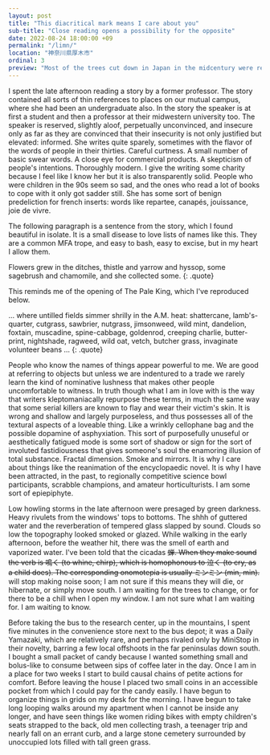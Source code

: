 ```yaml
---
layout: post
title: "This diacritical mark means I care about you"
sub-title: "Close reading opens a possibility for the opposite"
date: 2022-08-24 18:00:00 +09
permalink: "/limn/"
location: "神奈川県厚木市"
ordinal: 3
preview: "Most of the trees cut down in Japan in the midcentury were replaced with 杉, which now expel their monocultural pollen in gross and lonely excess."
---
```

I spent the late afternoon reading a story by a former professor. The story contained all sorts of thin references to places on our mutual campus, where she had been an undergraduate also. In the story the speaker is at first a student and then a professor at their midwestern university too. The speaker is reserved, slightly aloof, perpetually unconvinced, and insecure only as far as they are convinced that their insecurity is not only justified but elevated: informed. She writes quite sparely, sometimes with the flavor of the words of people in their thirties. Careful curtness. A small number of basic swear words. A close eye for commercial products. A skepticism of people's intentions. Thoroughly modern. I give the writing some charity because I feel like I know her but it is also transparently solid. People who were children in the 90s seem so sad, and the ones who read a lot of books to cope with it only got sadder still. She has some sort of benign predeliction for french inserts: words like repartee, canapés, jouissance, joie de vivre.

The following paragraph is a sentence from the story, which I found beautiful in isolate. It is a small disease to love lists of names like this. They are a common MFA trope, and easy to bash, easy to excise, but in my heart I allow them.

Flowers grew in the ditches, thistle and yarrow and hyssop, some sagebrush and chamomile, and she collected some.
{: .quote}

This reminds me of the opening of The Pale King, which I've reproduced below.

... where untilled fields simmer shrilly in the A.M. heat: shattercane, lamb's-quarter, cutgrass, sawbrier, nutgrass, jimsonweed, wild mint, dandelion, foxtain, muscadine, spine-cabbage, goldenrod, creeping charlie, butter-print, nightshade, ragweed, wild oat, vetch, butcher grass, invaginate volunteer beans ...
{: .quote}

People who know the names of things appear powerful to me. We are good at referring to objects but unless we are indentured to a trade we rarely learn the kind of nominative lushness that makes other people uncomfortable to witness. In truth though what I am in love with is the way that writers kleptomaniacally repurpose these terms, in much the same way that some serial killers are known to flay and wear their victim's skin. It is wrong and shallow and largely purposeless, and thus possesses all of the textural aspects of a loveable thing. Like a wrinkly cellophane bag and the possible dopamine of asphyxiation. This sort of purposefully unuseful or aesthetically fatigued mode is some sort of shadow or sign for the sort of involuted fastidiousness that gives someone's soul the enamoring illusion of total substance. Fractal dimension. Smoke and mirrors. It is why I care about things like the reanimation of the encyclopaedic novel. It is why I have been attracted, in the past, to regionally competitive science bowl participants, scrabble champions, and amateur horticulturists. I am some sort of epiepiphyte.

Low howling storms in the late afternoon were presaged by green darkness. Heavy rivulets from the windows' tops to bottoms. The shhh of guttered water and the reverberation of tempered glass slapped by sound. Clouds so low the topography looked smoked or glazed. While walking in the early afternoon, before the weather hit, there was the smell of earth and vaporized water. I've been told that the cicadas ~~蝉. When they make sound the verb is 鳴く (to whine, chirp), which is homophonous to 泣く (to cry, as a child does). The corresponding onomotepia is usually ミンミン (min, min).~~ will stop making noise soon; I am not sure if this means they will die, or hibernate, or simply move south. I am waiting for the trees to change, or for there to be a chill when I open my window. I am not sure what I am waiting for. I am waiting to know.

Before taking the bus to the research center, up in the mountains, I spent five minutes in the convenience store next to the bus depot; it was a Daily Yamazaki, which are relatively rare, and perhaps rivaled only by MiniStop in their novelty, barring a few local offshoots in the far peninsulas down south. I bought a small packet of candy because I wanted something small and bolus-like to consume between sips of coffee later in the day. Once I am in a place for two weeks I start to build causal chains of petite actions for comfort. Before leaving the house I placed two small coins in an accessible pocket from which I could pay for the candy easily. I have begun to organize things in grids on my desk for the morning. I have begun to take long looping walks around my apartment when I cannot be inside any longer, and have seen things like women riding bikes with empty children's seats strapped to the back, old men collecting trash, a teenager trip and nearly fall on an errant curb, and a large stone cemetery surrounded by unoccupied lots filled with tall green grass.
